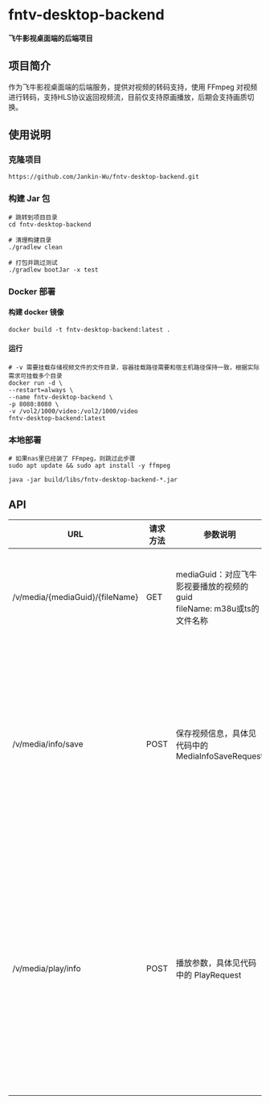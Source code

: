 # fntv-desktop-backend
**飞牛影视桌面端的后端项目**

## 项目简介
作为飞牛影视桌面端的后端服务，提供对视频的转码支持，使用 FFmpeg 对视频进行转码，支持HLS协议返回视频流，目前仅支持原画播放，后期会支持画质切换。

## 使用说明
### 克隆项目
```shell
https://github.com/Jankin-Wu/fntv-desktop-backend.git
```
### 构建 Jar 包
```shell
# 跳转到项目目录
cd fntv-desktop-backend

# 清理构建目录
./gradlew clean

# 打包并跳过测试
./gradlew bootJar -x test
```
### Docker 部署

#### 构建 docker 镜像

```shell
docker build -t fntv-desktop-backend:latest .
```
#### 运行
```shell
# -v 需要挂载存储视频文件的文件目录，容器挂载路径需要和宿主机路径保持一致，根据实际需求可挂载多个目录
docker run -d \
--restart=always \
--name fntv-desktop-backend \
-p 8080:8080 \
-v /vol2/1000/video:/vol2/1000/video
fntv-desktop-backend:latest
```
### 本地部署

```shell
# 如果nas里已经装了 FFmpeg，则跳过此步骤
sudo apt update && sudo apt install -y ffmpeg
```

```shell
java -jar build/libs/fntv-desktop-backend-*.jar
```
## API

| URL                            | 请求方法 | 参数说明                                                    | 接口说明                                          |
|--------------------------------|------|---------------------------------------------------------|-----------------------------------------------|
| /v/media/{mediaGuid}/{fileName} | GET  | mediaGuid：对应飞牛影视要播放的视频的guid<br/> fileName: m38u或ts的文件名称 | 提供给播放器使用的HLS协议接口                              |
| /v/media/info/save          | POST | 保存视频信息，具体见代码中的 MediaInfoSaveRequest                     | 在播放前需要调用这个接口将视频信息传递给后端，用于后续视频转码               |
| /v/media/play/info         | POST  | 播放参数，具体见代码中的 PlayRequest                                               | 在播放前或修改播放参数后需要调用这个接口将播放参数传递给后端，返回 HLS 协议的 URL |

